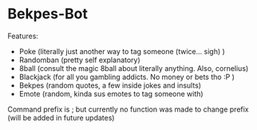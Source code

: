 # Bekpes-Bot
Features:
  - Poke (literally just another way to tag someone (twice... sigh) )
  - Randomban (pretty self explanatory)
  - 8ball (consult the magic 8ball about literally anything. Also, cornelius)
  - Blackjack (for all you gambling addicts. No money or bets tho :P )
  - Bekpes (random quotes, a few inside jokes and insults)
  - Emote (random, kinda sus emotes to tag someone with)

Command prefix is ; but currently no function was made to change prefix (will be added in future updates)
